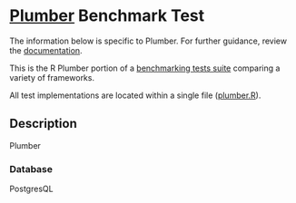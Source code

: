 # [Plumber](https://www.rplumber.io/) Benchmark Test

The information below is specific to Plumber. For further guidance,
review the [documentation](https://github.com/khulnasoft/BenchWeb/wiki).

This is the R Plumber portion of a [benchmarking tests suite](../../)
comparing a variety of frameworks.

All test implementations are located within a single file
([plumber.R](plumber.R)).

## Description

Plumber

### Database

PostgresQL 

